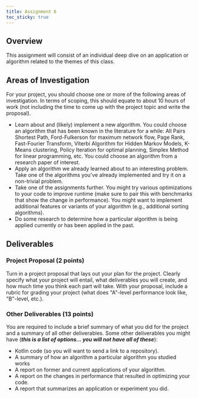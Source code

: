 ```yaml
---
title: Assignment 6
toc_sticky: true 
---
```


## Overview

This assignment will consist of an individual deep dive on an application or algorithm related to the themes of this class.

## Areas of Investigation

For your project, you should choose one or more of the following areas of investigation.  In terms of scoping, this should equate to about 10 hours of work (not including the time to come up with the project topic and write the proposal).

* Learn about and (likely) implement a new algorithm.  You could choose an algorithm that has been known in the literature for a while: All Pairs Shortest Path, Ford-Fulkerson for maximum network flow, Page Rank, Fast-Fourier Transform, Viterbi Algorithm for Hidden Markov Models, K-Means clustering, Policy Iteration for optimal planning, Simplex Method for linear programming, etc.  You could choose an algorithm from a research paper of interest.
* Apply an algorithm we already learned about to an interesting problem.  Take one of the algorithms you've already implemented and try it on a non-trivial problem.
* Take one of the assignments further.  You might try various optimizations to your code to improve runtime (make sure to pair this with benchmarks that show the change in performance).  You might want to implement additional features or variants of your algorithm (e.g., additional sorting algorithms).
* Do some research to determine how a particular algorithm is being applied currently or has been applied in the past.

## Deliverables

### Project Proposal (2 points)

Turn in a project proposal that lays out your plan for the project.  Clearly specify what your project will entail, what deliverables you will create, and how much time you think each part will take.  With your proposal, include a rubric for grading your project (what does "A"-level performance look like, "B"-level, etc.).

### Other Deliverables (13 points)

You are required to include a brief summary of what you did for the project and a summary of all other deliverables.   Some other deliverables you might have (***this is a list of options... you will not have all of these***):
* Kotlin code (so you will want to send a link to a repository).
* A summary of how an algorithm a particular algorithm you studied works
* A report on former and current applications of your algorithm.
* A report on the changes in performance that resulted in optimizing your code.
* A report that summarizes an application or experiment you did.